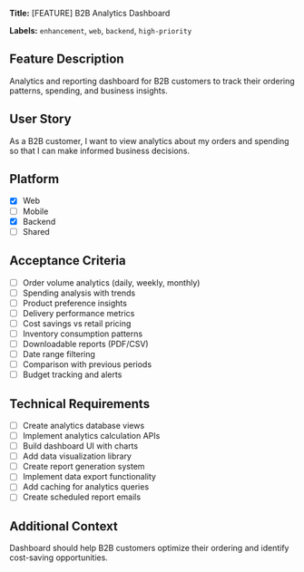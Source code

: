 **Title:** [FEATURE] B2B Analytics Dashboard

**Labels:** `enhancement`, `web`, `backend`, `high-priority`

## Feature Description

Analytics and reporting dashboard for B2B customers to track their ordering patterns, spending, and business insights.

## User Story

As a B2B customer, I want to view analytics about my orders and spending so that I can make informed business decisions.

## Platform

- [x] Web
- [ ] Mobile
- [x] Backend
- [ ] Shared

## Acceptance Criteria

- [ ] Order volume analytics (daily, weekly, monthly)
- [ ] Spending analysis with trends
- [ ] Product preference insights
- [ ] Delivery performance metrics
- [ ] Cost savings vs retail pricing
- [ ] Inventory consumption patterns
- [ ] Downloadable reports (PDF/CSV)
- [ ] Date range filtering
- [ ] Comparison with previous periods
- [ ] Budget tracking and alerts

## Technical Requirements

- [ ] Create analytics database views
- [ ] Implement analytics calculation APIs
- [ ] Build dashboard UI with charts
- [ ] Add data visualization library
- [ ] Create report generation system
- [ ] Implement data export functionality
- [ ] Add caching for analytics queries
- [ ] Create scheduled report emails

## Additional Context

Dashboard should help B2B customers optimize their ordering and identify cost-saving opportunities.
